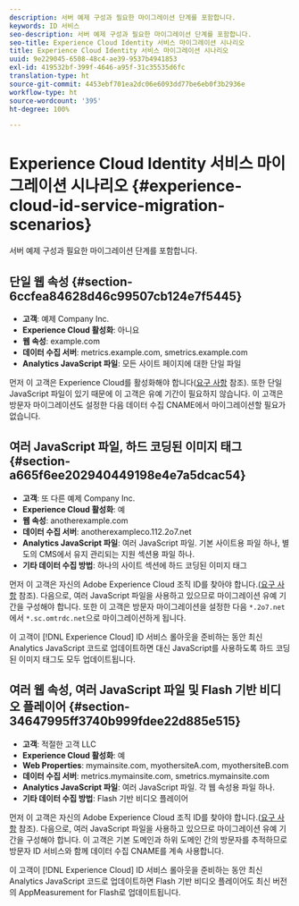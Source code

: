 ```yaml
---
description: 서버 예제 구성과 필요한 마이그레이션 단계를 포함합니다.
keywords: ID 서비스
seo-description: 서버 예제 구성과 필요한 마이그레이션 단계를 포함합니다.
seo-title: Experience Cloud Identity 서비스 마이그레이션 시나리오
title: Experience Cloud Identity 서비스 마이그레이션 시나리오
uuid: 9e229045-6508-48c4-ae39-9537b4941853
exl-id: 419532bf-399f-4646-a95f-31c35535d6fc
translation-type: ht
source-git-commit: 4453ebf701ea2dc06e6093dd77be6eb0f3b2936e
workflow-type: ht
source-wordcount: '395'
ht-degree: 100%

---
```


# Experience Cloud Identity 서비스 마이그레이션 시나리오 {#experience-cloud-id-service-migration-scenarios}

서버 예제 구성과 필요한 마이그레이션 단계를 포함합니다.

## 단일 웹 속성 {#section-6ccfea84628d46c99507cb124e7f5445}

* **고객**: 예제 Company Inc.
* **Experience Cloud 활성화**: 아니요
* **웹 속성**: example.com
* **데이터 수집 서버**: metrics.example.com, smetrics.example.com
* **Analytics JavaScript 파일**: 모든 사이트 페이지에 대한 단일 파일

먼저 이 고객은 Experience Cloud를 활성화해야 합니다([요구 사항](../../reference/requirements.md) 참조). 또한 단일 JavaScript 파일이 있기 때문에 이 고객은 유예 기간이 필요하지 않습니다. 이 고객은 방문자 마이그레이션도 설정한 다음 데이터 수집 CNAME에서 마이그레이션할 필요가 없습니다.

## 여러 JavaScript 파일, 하드 코딩된 이미지 태그 {#section-a665f6ee202940449198e4e7a5dcac54}

* **고객**: 또 다른 예제 Company Inc.
* **Experience Cloud 활성화**: 예
* **웹 속성**: anotherexample.com
* **데이터 수집 서버**: anotherexampleco.112.2o7.net
* **Analytics JavaScript 파일**: 여러 JavaScript 파일. 기본 사이트용 파일 하나, 별도의 CMS에서 유지 관리되는 지원 섹션용 파일 하나.
* **기타 데이터 수집 방법**: 하나의 사이트 섹션에 하드 코딩된 이미지 태그

먼저 이 고객은 자신의 Adobe Experience Cloud 조직 ID를 찾아야 합니다.([요구 사항](../../reference/requirements.md) 참조). 다음으로, 여러 JavaScript 파일을 사용하고 있으므로 마이그레이션 유예 기간을 구성해야 합니다. 또한 이 고객은 방문자 마이그레이션을 설정한 다음 `*.2o7.net`에서 `*.sc.omtrdc.net`으로 마이그레이션하게 됩니다.

이 고객이 [!DNL Experience Cloud] ID 서비스 롤아웃을 준비하는 동안 최신 Analytics JavaScript 코드로 업데이트하면 대신 JavaScript를 사용하도록 하드 코딩된 이미지 태그도 모두 업데이트됩니다.

## 여러 웹 속성, 여러 JavaScript 파일 및 Flash 기반 비디오 플레이어 {#section-34647995ff3740b999fdee22d885e515}

* **고객**: 적절한 고객 LLC
* **Experience Cloud 활성화**: 예
* **Web Properties**: mymainsite.com, myothersiteA.com, myothersiteB.com
* **데이터 수집 서버**: metrics.mymainsite.com, smetrics.mymainsite.com
* **Analytics JavaScript 파일**: 여러 JavaScript 파일. 각 웹 속성용 파일 하나.
* **기타 데이터 수집 방법**: Flash 기반 비디오 플레이어

먼저 이 고객은 자신의 Adobe Experience Cloud 조직 ID를 찾아야 합니다.([요구 사항](../../reference/requirements.md) 참조). 다음으로, 여러 JavaScript 파일을 사용하고 있으므로 마이그레이션 유예 기간을 구성해야 합니다. 이 고객은 기본 도메인과 하위 도메인 간의 방문자를 추적하므로 방문자 ID 서비스와 함께 데이터 수집 CNAME를 계속 사용합니다.

이 고객이 [!DNL Experience Cloud] ID 서비스 롤아웃을 준비하는 동안 최신 Analytics JavaScript 코드로 업데이트하면 Flash 기반 비디오 플레이어도 최신 버전의 AppMeasurement for Flash로 업데이트됩니다.
